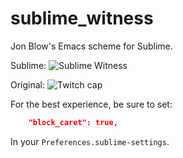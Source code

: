 # sublime_witness
Jon Blow's Emacs scheme for Sublime.

Sublime:
![Sublime Witness](https://user-images.githubusercontent.com/772937/60759843-57709f00-9fe0-11e9-9ca3-031543484b7d.png)

Original:
![Twitch cap](https://user-images.githubusercontent.com/772937/60759876-d7970480-9fe0-11e9-9e20-2d8741e7b598.png)

For the best experience, be sure to set:

```json
    "block_caret": true,
```

In your `Preferences.sublime-settings`.
